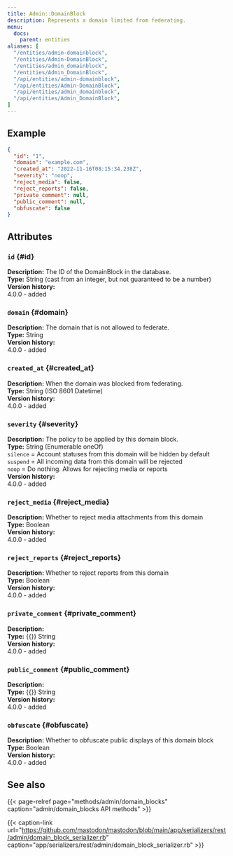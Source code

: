 ```yaml
---
title: Admin::DomainBlock
description: Represents a domain limited from federating.
menu:
  docs:
    parent: entities
aliases: [
  "/entities/admin-domainblock",
  "/entities/Admin-DomainBlock",
  "/entities/admin_domainblock",
  "/entities/Admin_DomainBlock",
  "/api/entities/admin-domainblock",
  "/api/entities/Admin-DomainBlock",
  "/api/entities/admin_domainblock",
  "/api/entities/Admin_DomainBlock",
]
---
```


## Example

```json
{
  "id": "1",
  "domain": "example.com",
  "created_at": "2022-11-16T08:15:34.238Z",
  "severity": "noop",
  "reject_media": false,
  "reject_reports": false,
  "private_comment": null,
  "public_comment": null,
  "obfuscate": false
}
```

## Attributes

### `id` {#id}

**Description:** The ID of the DomainBlock in the database.\
**Type:** String (cast from an integer, but not guaranteed to be a number)\
**Version history:**\
4.0.0 - added

### `domain` {#domain}

**Description:** The domain that is not allowed to federate.\
**Type:** String\
**Version history:**\
4.0.0 - added

### `created_at` {#created_at}

**Description:** When the domain was blocked from federating.\
**Type:** String (ISO 8601 Datetime)\
**Version history:**\
4.0.0 - added

### `severity` {#severity}

**Description:** The policy to be applied by this domain block.\
**Type:** String (Enumerable oneOf)\
`silence` = Account statuses from this domain will be hidden by default\
`suspend` = All incoming data from this domain will be rejected\
`noop` = Do nothing. Allows for rejecting media or reports\
**Version history:**\
4.0.0 - added

### `reject_media` {#reject_media}

**Description:** Whether to reject media attachments from this domain\
**Type:** Boolean\
**Version history:**\
4.0.0 - added

### `reject_reports` {#reject_reports}

**Description:** Whether to reject reports from this domain\
**Type:** Boolean\
**Version history:**\
4.0.0 - added

### `private_comment` {#private_comment}

**Description:** \
**Type:** {{<nullable>}} String\
**Version history:**\
4.0.0 - added

### `public_comment` {#public_comment}

**Description:** \
**Type:** {{<nullable>}} String\
**Version history:**\
4.0.0 - added

### `obfuscate` {#obfuscate}

**Description:** Whether to obfuscate public displays of this domain block\
**Type:** Boolean\
**Version history:**\
4.0.0 - added

## See also

{{< page-relref page="methods/admin/domain_blocks" caption="admin/domain_blocks API methods" >}}

{{< caption-link url="https://github.com/mastodon/mastodon/blob/main/app/serializers/rest/admin/domain_block_serializer.rb" caption="app/serializers/rest/admin/domain_block_serializer.rb" >}}
